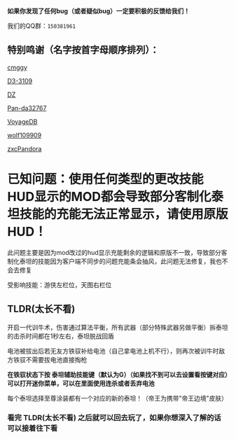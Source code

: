 **如果你发现了任何bug（或者疑似bug）一定要积极的反馈给我们！**

我们的QQ群：`150381961`

## 特别鸣谢（名字按首字母顺序排列）：

[cmggy](https://github.com/cmggy)

[D3-3109](https://github.com/D3-3109)

[DZ](https://github.com/Ghroth-follower)

[Pan-da32767](https://github.com/Pan-da32767)

[VoyageDB](https://github.com/DBmaoha)

[wolf109909](https://github.com/wolf109909)

[zxcPandora](https://github.com/zxcPandora)

# 已知问题：使用任何类型的更改技能HUD显示的MOD都会导致部分客制化泰坦技能的充能无法正常显示，请使用原版HUD！

此问题主要是因为mod改过的hud显示充能剩余的逻辑和原版不一致，导致部分客制化泰坦的技能因为客户端不同步的问题充能条会抽风，此问题无法修复，我也不会去修复

受影响技能：游侠左栏位，天图右栏位

## TLDR(太长不看)

开启一代训牛术，伤害通过算法平衡，所有武器（部分特殊武器另做平衡）拆泰坦的击杀时间都在1秒左右，泰坦脱战回盾

电池被拔出后若无友方铁驭补给电池（自己拿电池上机不行），则再次被训牛时敌方铁驭不需要拔电池直接掏枪

**在铁驭状态下按 泰坦辅助技能键（默认为G）（如果找不到可以去设置看按键对应）可以打开迷你菜单，可以在里面使用连杀或者丢弃电池**

每个泰坦选择至尊涂装都有一个对应的新的泰坦！（帝王为携带"帝王边境"皮肤）

### 看完 TLDR(太长不看) 之后就可以回去玩了，如果你想深入了解的话可以接着往下看